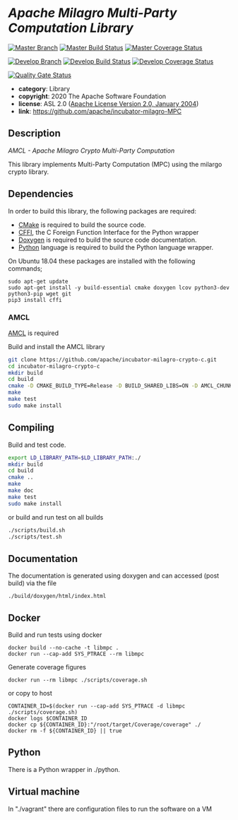 <!--
    Licensed to the Apache Software Foundation (ASF) under one
    or more contributor license agreements.  See the NOTICE file
    distributed with this work for additional information
    regarding copyright ownership.  The ASF licenses this file
    to you under the Apache License, Version 2.0 (the
    "License"); you may not use this file except in compliance
    with the License.  You may obtain a copy of the License at

    http://www.apache.org/licenses/LICENSE-2.0

    Unless required by applicable law or agreed to in writing,
    software distributed under the License is distributed on an
    "AS IS" BASIS, WITHOUT WARRANTIES OR CONDITIONS OF ANY
    KIND, either express or implied.  See the License for the
    specific language governing permissions and limitations
    under the License.
-->

# *Apache Milagro Multi-Party Computation Library*

[![Master Branch](https://img.shields.io/badge/-master:-gray.svg)](https://github.com/apache/incubator-milagro-MPC/tree/master)
[![Master Build Status](https://travis-ci.org/apache/incubator-milagro-MPC.svg?branch=master)](https://travis-ci.org/apache/incubator-milagro-MPC)
[![Master Coverage Status](https://coveralls.io/repos/github/apache/incubator-milagro-MPC/badge.svg?branch=master)](https://coveralls.io/github/apache/incubator-milagro-MPC?branch=master)

[![Develop Branch](https://img.shields.io/badge/-develop:-gray.svg)](https://github.com/apache/incubator-milagro-MPC/tree/develop)
[![Develop Build Status](https://travis-ci.org/apache/incubator-milagro-MPC.svg?branch=develop)](https://travis-ci.org/apache/incubator-milagro-MPC)
[![Develop Coverage Status](https://coveralls.io/repos/github/apache/incubator-milagro-MPC/badge.svg?branch=develop)](https://coveralls.io/github/apache/incubator-milagro-MPC?branch=develop)

[![Quality Gate Status](https://sonarcloud.io/api/project_badges/measure?project=kealan_libmpc&metric=alert_status)](https://sonarcloud.io/dashboard?id=kealan_libmpc)

* **category**:    Library
* **copyright**:   2020 The Apache Software Foundation
* **license**:     ASL 2.0 ([Apache License Version 2.0, January 2004](http://www.apache.org/licenses/LICENSE-2.0))
* **link**:        https://github.com/apache/incubator-milagro-MPC

## Description

*AMCL - Apache Milagro Crypto Multi-Party Computation*

This library implements Multi-Party Computation (MPC) using the milargo crypto library.

## Dependencies

In order to build this library, the following packages are required:

* [CMake](https://cmake.org/) is required to build the source code.
* [CFFI](https://cffi.readthedocs.org/en/release-0.8/), the C Foreign Function Interface for the Python wrapper
* [Doxygen](http://doxygen.org) is required to build the source code documentation.
* [Python](https://www.python.org/) language is required to build the Python language wrapper.

On Ubuntu 18.04 these packages are installed with the following commands;

```
sudo apt-get update
sudo apt-get install -y build-essential cmake doxygen lcov python3-dev python3-pip wget git
pip3 install cffi
```

### AMCL

[AMCL](https://github.com/apache/incubator-milagro-crypto-c) is required

Build and install the AMCL library

```sh
git clone https://github.com/apache/incubator-milagro-crypto-c.git 
cd incubator-milagro-crypto-c
mkdir build
cd build
cmake -D CMAKE_BUILD_TYPE=Release -D BUILD_SHARED_LIBS=ON -D AMCL_CHUNK=64 -D AMCL_CURVE="BLS381,SECP256K1" -D AMCL_RSA="" -D BUILD_PAILLIER=ON -D BUILD_PYTHON=ON -D BUILD_BLS=ON -D BUILD_WCC=OFF -D BUILD_MPIN=ON -D BUILD_X509=OFF -D CMAKE_INSTALL_PREFIX=/usr/local ..
make
make test
sudo make install
```

## Compiling

Build and test code. 

```sh
export LD_LIBRARY_PATH=$LD_LIBRARY_PATH:./
mkdir build
cd build
cmake ..
make
make doc
make test
sudo make install
```

or build and run test on all builds

```sh
./scripts/build.sh
./scripts/test.sh
```

## Documentation

The documentation is generated using doxygen and can accessed (post build)
via the file

```
./build/doxygen/html/index.html
```

## Docker

Build and run tests using docker

```
docker build --no-cache -t libmpc .
docker run --cap-add SYS_PTRACE --rm libmpc
```

Generate coverage figures

```
docker run --rm libmpc ./scripts/coverage.sh
```

or copy to host

```
CONTAINER_ID=$(docker run --cap-add SYS_PTRACE -d libmpc ./scripts/coverage.sh)
docker logs $CONTAINER_ID
docker cp ${CONTAINER_ID}:"/root/target/Coverage/coverage" ./
docker rm -f ${CONTAINER_ID} || true
```

## Python

There is a Python wrapper in ./python.

## Virtual machine

In "./vagrant" there are configuration files to run the software on a VM